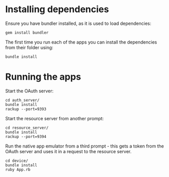 # Installing dependencies

Ensure you have bundler installed, as it is used to load dependencies:

    gem install bundler

The first time you run each of the apps you can install the dependencies from their folder using:

    bundle install

# Running the apps

Start the OAuth server:

    cd auth_server/
    bundle install
    rackup --port=9393

Start the resource server from another prompt:

    cd resource_server/
    bundle install
    rackup --port=9394

Run the native app emulator from a third prompt - this gets a token from the OAuth server and uses it in a request to the resource server.

    cd device/
    bundle install
    ruby App.rb